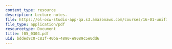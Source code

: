 ```yaml
---
content_type: resource
description: Lecture notes.
file: https://ol-ocw-studio-app-qa.s3.amazonaws.com/courses/16-01-unified-engineering-i-ii-iii-iv-fall-2005-spring-2006/bdded9c0c81f40ba4890e9089c5e0dd6_f05_0304.pdf
file_type: application/pdf
resourcetype: Document
title: f05_0304.pdf
uid: bdded9c0-c81f-40ba-4890-e9089c5e0dd6
---
```

